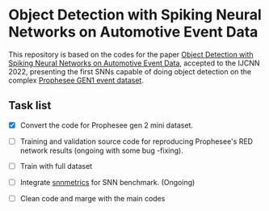 # Object Detection with Spiking Neural Networks on Automotive Event Data

This repository is based on the codes for the paper [Object Detection with Spiking Neural Networks on Automotive Event Data](https://arxiv.org/abs/2205.04339), accepted to the IJCNN 2022, presenting the first SNNs capable of doing object detection on the complex [Prophesee GEN1 event dataset](https://www.prophesee.ai/2020/01/24/prophesee-gen1-automotive-detection-dataset/).


## Task list

- [x] Convert the code for Prophesee gen 2 mini dataset.
- [ ] Training and validation source code for reproducing Prophesee's RED network results (ongoing with some bug -fixing).
- [ ] Train with full dataset 
- [ ] Integrate [snnmetrics](https://github.com/open-neuromorphic/snnmetrics) for SNN benchmark. (Ongoing)
- [ ] Clean code and marge with the main codes

